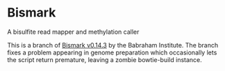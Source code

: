 # Bismark
A bisulfite read mapper and methylation caller

This is a branch of
[Bismark v0.14.3](http://www.bioinformatics.babraham.ac.uk/projects/bismark/)
by the Babraham Institute. The branch fixes a problem appearing in genome
preparation which occasionally lets the script return premature, leaving a
zombie bowtie-build instance.
